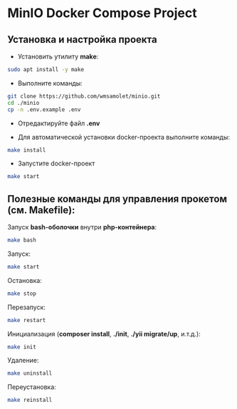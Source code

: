 # MinIO Docker Compose Project

## Установка и настройка проекта

- Установить утилиту **make**:

```bash
sudo apt install -y make
```

- Выполните команды:

```bash
git clone https://github.com/wmsamolet/minio.git
cd ./minio
cp -n .env.example .env
```

- Отредактируйте файл **.env**

- Для автоматической установки docker-проекта выполните команды:

```bash
make install
```

- Запустите docker-проект

```bash
make start
```

## Полезные команды для управления прокетом (см. Makefile):

Запуск **bash-оболочки** внутри **php-контейнера**:
```bash
make bash
```

Запуск:
```bash
make start
```

Остановка:
```bash
make stop
```

Перезапуск:
```bash
make restart
```

Инициализация (**composer install**, **./init**, **./yii migrate/up**, и.т.д.):
```bash
make init
```

Удаление:
```bash
make uninstall
```

Переустановка:
```bash
make reinstall
```

